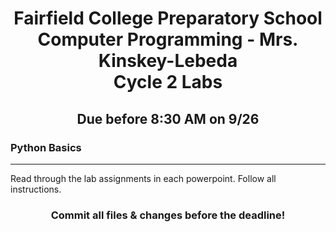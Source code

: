 <h1 align="center">
    Fairfield College Preparatory School<br>
    Computer Programming - Mrs. Kinskey-Lebeda<br>
    Cycle 2 Labs
</h1>

<h2 align="center">Due before 8:30 AM on 9/26</h2>

### Python Basics
---
Read through the lab assignments in each powerpoint. Follow all instructions.

<h3 align="center">Commit all files & changes before the deadline!</h3>
